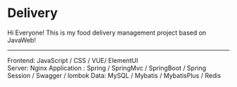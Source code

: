 # Delivery
Hi Everyone!
This is my food delivery management project based on JavaWeb!


-----------------------------------------------------------
Frontend: JavaScript / CSS / VUE/ ElementUI <br>
Server: Nginx
Application : Spring / SpringMvc / SpringBoot / Spring Session / Swagger / lombok
Data: MySQL / Mybatis / MybatisPlus / Redis
